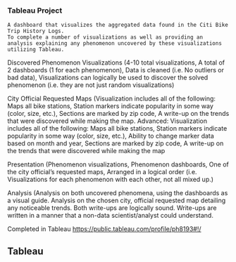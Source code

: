 ### Tableau Project

    A dashboard that visualizes the aggregated data found in the Citi Bike Trip History Logs.
    To complete a number of visualizations as well as providing an analysis explaining any phenomenon uncovered by these visualizations utilizing Tableau.

Discovered Phenomenon Visualizations (4-10 total visualizations, A total of 2 dashboards (1 for
each phenomenon), Data is cleaned (i.e. No outliers or bad data), Visualizations can logically be used to discover the solved phenomenon (i.e. they are not just random visualizations)

City Official Requested Maps (Visualization includes all of the
following: Maps all bike stations, Station markers indicate popularity in some way (color, size, etc.), Sections are marked by zip code, A write-up on the trends that
were discovered while making the map. Advanced: Visualization includes all of the following: Maps all bike stations, Station markers indicate popularity in some way (color, size,
etc.), Ability to change marker data based on month and year, Sections are marked by zip code, A write-up on the trends that
were discovered while making the map

Presentation (Phenomenon visualizations, Phenomenon dashboards, One of the city official’s requested maps, Arranged in a logical order (i.e.
Visualizations for each phenomenon with each other, not all mixed up.)

Analysis (Analysis on both uncovered phenomena, using the dashboards as a visual guide. Analysis on the chosen city, official requested map detailing any
noticeable trends. Both write-ups are logically sound. Write-ups are written in a manner that a non-data scientist/analyst could understand.

Completed in Tableau https://public.tableau.com/profile/ph8193#!/

## Tableau 
